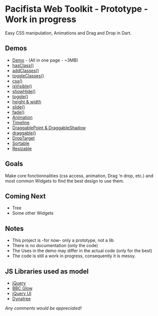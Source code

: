 Pacifista Web Toolkit - Prototype - Work in progress
=
Easy CSS manipulation, Animations and Drag and Drop in Dart.

Demos
-
  - [Demo] - (All in one page - ~3MB)
  - [hasClass()]
  - [addClasses()]
  - [toggleClasses()]
  - [css()]
  - [isVisible()]
  - [showHide()]
  - [toggle()]
  - [height & width]
  - [slide()]
  - [fade()]
  - [Animation]
  - [Timeline]
  - [DraggablePoint & DraggableShadow]
  - [draggable()]
  - [DropTarget]
  - [Sortable]
  - [Resizable]

Goals
-
Make core fonctionnalities (css access, animation, Drag 'n drop, etc.) and most common Widgets to find the best design 
to use them.

Coming Next
-
  - Tree
  - Some other Widgets

Notes  
-
  - This project is -for now- only a prototype, not a lib 
  - There is no documentation (only the code)
  - The Uses in the demo may differ in the actual code (only for the best)
  - The code is still a work in progress, consequently it is messy.
  
JS Libraries used as model
-
  - [jQuery]
  - [BBC Glow]
  - [jQuery UI]
  - [Dynatree]
  
  [Demo]: http://yohanbeschi.github.com/pwt_proto.dart/
  [hasClass()]: http://yohanbeschi.github.com/pwt_proto.dart/frags/has_class.html
  [addClasses()]: http://yohanbeschi.github.com/pwt_proto.dart/frags/add_classes.html
  [toggleClasses()]: http://yohanbeschi.github.com/pwt_proto.dart/frags/toggle_classes.html
  [css()]: http://yohanbeschi.github.com/pwt_proto.dart/frags/css.html
  [isVisible()]: http://yohanbeschi.github.com/pwt_proto.dart/frags/is_visible.html
  [showHide()]: http://yohanbeschi.github.com/pwt_proto.dart/frags/show_hide.html
  [toggle()]: http://yohanbeschi.github.com/pwt_proto.dart/frags/toggle.html
  [height & width]: http://yohanbeschi.github.com/pwt_proto.dart/frags/height_width.html
  [slide()]: http://yohanbeschi.github.com/pwt_proto.dart/frags/slide.html
  [fade()]: http://yohanbeschi.github.com/pwt_proto.dart/frags/fade.html
  [Animation]: http://yohanbeschi.github.com/pwt_proto.dart/frags/animation.html
  [Timeline]: http://yohanbeschi.github.com/pwt_proto.dart/frags/timeline.html
  [DraggablePoint & DraggableShadow]: http://yohanbeschi.github.com/pwt_proto.dart/frags/shadow.html
  [draggable()]: http://yohanbeschi.github.com/pwt_proto.dart/frags/drag.html
  [DropTarget]: http://yohanbeschi.github.com/pwt_proto.dart/frags/drop.html
  [Sortable]: http://yohanbeschi.github.com/pwt_proto.dart/frags/sortable.html
  [Resizable]: http://yohanbeschi.github.com/pwt_proto.dart/frags/resizable.html
  
  [jQuery]: http://jquery.com/
  [BBC Glow]: http://www.bbc.co.uk/glow/
  [jQuery UI]: http://jqueryui.com/
  [Dynatree]: http://code.google.com/p/dynatree/

*Any comments would be appreciated!*